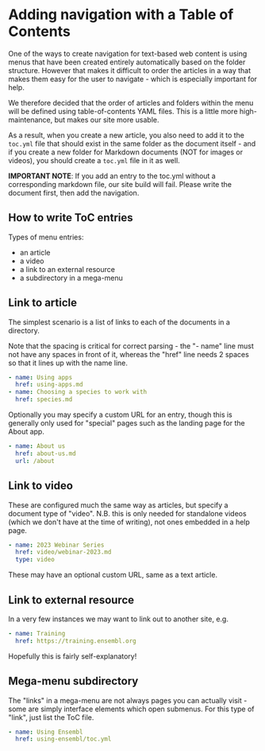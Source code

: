 # Adding navigation with a Table of Contents

One of the ways to create navigation for text-based web content is using menus that have been created entirely automatically based on the folder structure. However that makes it difficult to order the articles in a way that makes them easy for the user to navigate - which is especially important for help.

We therefore decided that the order of articles and folders within the menu will be defined using table-of-contents YAML files. This is a little more high-maintenance, but makes our site more usable.

As a result, when you create a new article, you also need to add it to the `toc.yml` file that should exist in the same folder as the document itself - and if you create a new folder for Markdown documents (NOT for images or videos), you should create a `toc.yml` file in it as well.

**IMPORTANT NOTE**: If you add an entry to the toc.yml without a corresponding markdown file, our site build will fail. Please write the document first, then add the navigation.

## How to write ToC entries

Types of menu entries:

- an article
- a video
- a link to an external resource
- a subdirectory in a mega-menu


## Link to article

The simplest scenario is a list of links to each of the documents in a directory.

Note that the spacing is critical for correct parsing - the "- name" line must not have any spaces in front of it, whereas the "href" line needs 2 spaces so that it lines up with the name line.

```yml
- name: Using apps
  href: using-apps.md
- name: Choosing a species to work with
  href: species.md
```

Optionally you may specify a custom URL for an entry, though this is generally only used for "special" pages such as the landing page for the About app.

```yml
- name: About us
  href: about-us.md
  url: /about
```

## Link to video

These are configured much the same way as articles, but specify a document type of "video". N.B. this is only needed for standalone videos (which we don't have at the time of writing), not ones embedded in a help page.

```yml
- name: 2023 Webinar Series
  href: video/webinar-2023.md
  type: video
```

These may have an optional custom URL, same as a text article.


## Link to external resource

In a very few instances we may want to link out to another site, e.g.

```yml
- name: Training
  href: https://training.ensembl.org
```

Hopefully this is fairly self-explanatory!

## Mega-menu subdirectory

The "links" in a mega-menu are not always pages you can actually visit - some are simply interface elements which open submenus. For this type of "link", just list the ToC file.

```yml
- name: Using Ensembl 
  href: using-ensembl/toc.yml
```






